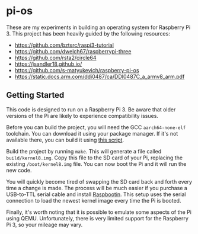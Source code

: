 # pi-os

These are my experiments in building an operating system for Raspberry Pi 3.
This project has been heavily guided by the following resources:

- https://github.com/bztsrc/raspi3-tutorial
- https://github.com/dwelch67/raspberrypi-three
- https://github.com/rsta2/circle64
- https://jsandler18.github.io/
- https://github.com/s-matyukevich/raspberry-pi-os
- https://static.docs.arm.com/ddi0487/ca/DDI0487C_a_armv8_arm.pdf

## Getting Started

This code is designed to run on a Raspberry Pi 3. Be aware that older versions
of the Pi are likely to experience compatibility issues.

Before you can build the project, you will need the GCC `aarch64-none-elf`
toolchain. You can download it using your package manager. If it's not
available there, you can build it using [this
script](contrib/build-aarch64-toolchain.sh).

Build the project by running `make`. This will generate a file called
`build/kernel8.img`. Copy this file to the SD card of your Pi, replacing the
existing `/boot/kernel8.img` file. You can now boot the Pi and it will run the
new code.

You will quickly become tired of swapping the SD card back and forth every time
a change is made. The process will be much easier if you purchase a USB-to-TTL
serial cable and install [Raspbootin](https://github.com/desheffer/raspbootin).
This setup uses the serial connection to load the newest kernel image every
time the Pi is booted.

Finally, it's worth noting that it is possible to emulate some aspects of the
Pi using QEMU. Unfortunately, there is very limited support for the Raspberry
Pi 3, so your mileage may vary.
